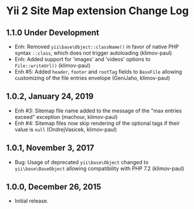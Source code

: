 Yii 2 Site Map extension Change Log
===================================

1.1.0 Under Development
-----------------------

- Enh: Removed `yii\base\Object::className()` in favor of native PHP syntax `::class`, which does not trigger autoloading (klimov-paul)
- Enh: Added support for 'images' and 'videos' options to `File::writeUrl()` (klimov-paul)
- Enh #5: Added `header`, `footer` and `rootTag` fields to `BaseFile` allowing customizing of the file entries envelope (GeniJaho, klimov-paul)


1.0.2, January 24, 2019
-----------------------

- Enh #3: Sitemap file name added to the message of the "max entries exceed" exception (machour, klimov-paul)
- Enh #4: Sitemap files now skip rendering of the optional tags if their value is `null` (OndrejVasicek, klimov-paul)


1.0.1, November 3, 2017
-----------------------

- Bug: Usage of deprecated `yii\base\Object` changed to `yii\base\BaseObject` allowing compatibility with PHP 7.2 (klimov-paul)


1.0.0, December 26, 2015
------------------------

- Initial release.
